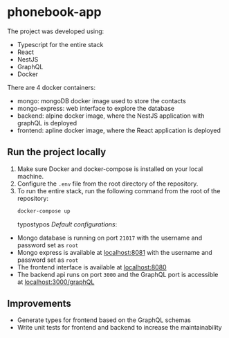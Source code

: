 # phonebook-app

The project was developed using:

- Typescript for the entire stack
- React
- NestJS
- GraphQL
- Docker

There are 4 docker containers:

- mongo: mongoDB docker image used to store the contacts
- mongo-express: web interface to explore the database
- backend: alpine docker image, where the NestJS application with graphQL is deployed
- frontend: apline docker image, where the React application is deployed

## Run the project locally

1. Make sure Docker and docker-compose is installed on your local machine.
2. Configure the `.env` file from the root directory of the repository.
3. To run the entire stack, run the following command from the root of the repository:
   ```sh
   docker-compose up
   ```
   typostypos
   _Default configurations_:

- Mongo database is running on port `21017` with the username and password set as `root`
- Mongo express is available at [localhost:8081]() with the username and password set as `root`
- The frontend interface is available at [localhost:8080](localhost:8080)
- The backend api runs on port `3000` and the GraphQL port is accessible at [localhost:3000/graphQL](localhost:3000/graphQL)

## Improvements

- Generate types for frontend based on the GraphQL schemas
- Write unit tests for frontend and backend to increase the maintainability
